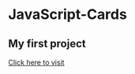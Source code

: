 # JavaScript-Cards
## My first project
[Click here to visit](https://ljubo6.github.io/JavaScript-Cards/)

